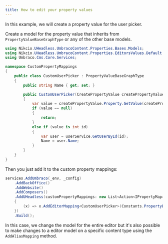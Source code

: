 ```yaml
---
title: How to edit your property values
---
```


In this example, we will create a property value for the user picker.

Create a model for the property value that inherits from `PropertyValueBaseGraphType` or any of the other base models.
```csharp
using Nikcio.UHeadless.UmbracoContent.Properties.Bases.Models;
using Nikcio.UHeadless.UmbracoContent.Properties.EditorsValues.Default.Commands;
using Umbraco.Cms.Core.Services;

namespace CustomPropertyMappings
{
    public class CustomUserPicker : PropertyValueBaseGraphType
    {
        public string Name { get; set; }

        public CustomUserPicker(CreatePropertyValue createPropertyValue, IUserService userService) : base(createPropertyValue)
        {
            var value = createPropertyValue.Property.GetValue(createPropertyValue.Culture);
            if (value == null)
            {
                return;
            }
            else if (value is int id)
            {
                var user = userService.GetUserById(id);
                Name = user.Name;
            }
        }
    }
}
```

Then you just add it to the custom property mappings:
```csharp
services.AddUmbraco(_env, _config)
    .AddBackOffice()
    .AddWebsite()
    .AddComposers()
    .AddUHeadless(customPropertyMappings: new List<Action<IPropertyMap>>
    {
        (x) => x.AddEditorMapping<CustomUserPicker>(Constants.PropertyEditors.Aliases.UserPicker)
    })
    .Build();
```

In this case, we change the model for the entire editor but it's also possible to make changes to a editor model on a specific content type using the `AddAliasMapping` method.